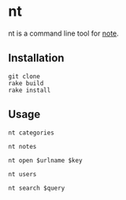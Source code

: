 # nt

nt is a command line tool for [note](https://note.com/).

## Installation

```
git clone
rake build
rake install
```

## Usage

```
nt categories

nt notes

nt open $urlname $key

nt users

nt search $query
```
